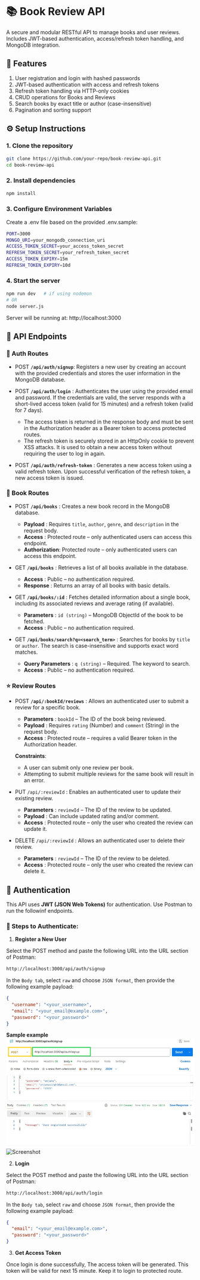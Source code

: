 # 📚 Book Review API

A secure and modular RESTful API to manage books and user reviews. Includes JWT-based authentication, access/refresh token handling, and MongoDB integration.

## 🚀 Features

1. User registration and login with hashed passwords
2. JWT-based authentication with access and refresh tokens
3. Refresh token handling via HTTP-only cookies
4. CRUD operations for Books and Reviews
5. Search books by exact title or author (case-insensitive)
6. Pagination and sorting support

## ⚙️ Setup Instructions

### 1. Clone the repository
 ```bash
 git clone https://github.com/your-repo/book-review-api.git
 cd book-review-api
```
### 2. Install dependencies

```bash
npm install
```
### 3. Configure Environment Variables

Create a .env file based on the provided .env.sample:
``` bash
PORT=3000
MONGO_URI=your_mongodb_connection_uri
ACCESS_TOKEN_SECRET=your_access_token_secret
REFRESH_TOKEN_SECRET=your_refresh_token_secret
ACCESS_TOKEN_EXPIRY=15m
REFRESH_TOKEN_EXPIRY=10d
```
### 4. Start the server
```bash
npm run dev   # if using nodemon
# OR
node server.js
```
Server will be running at: http://localhost:3000


## 📮 API Endpoints
### 🔐 Auth Routes

- POST  **`/api/auth/signup`**: Registers a new user by creating an account with the provided credentials and stores the user information in the MongoDB database.
  
- POST **`/api/auth/login`**  : Authenticates the user using the provided email and password. If the credentials are valid, the server responds with a short-lived access token (valid for 15 minutes) and a refresh token (valid for 7 days).
  - The access token is returned in the response body and must be sent in the Authorization header as a Bearer token to access protected routes.
  - The refresh token is securely stored in an HttpOnly cookie to prevent XSS attacks. It is used to obtain a new access token without requiring the user to log in again.
    
- POST **`/api/auth/refresh-token`** : Generates a new access token using a valid refresh token. Upon successful verification of the refresh token, a new access token is issued.

### 📘 Book Routes

- POST  **`/api/books`** :  Creates a new book record in the MongoDB database.
   - **Payload** : Requires `title`, `author`, `genre`, and `description` in the request body.
   - **Access** : Protected route – only authenticated users can access this endpoint.
   - **Authorization**: Protected route – only authenticated users can access this endpoint.
     
- GET  **`/api/books`** : Retrieves a list of all books available in the database.
  - **Access** : Public – no authentication required.
  - **Response** : Returns an array of all books with basic details.

- GET **`/api/books/:id`** : Fetches detailed information about a single book, including its associated reviews and average rating (if available).
  - **Parameters** : `id (string)` – MongoDB ObjectId of the book to be fetched.
  - **Access** : Public – no authentication required.

- GET **`/api/books/search?q=<search_term>`** : Searches for books by `title` or `author`. The search is case-insensitive and supports exact word matches.
  - **Query Parameters** : `q (string)` – Required. The keyword to search.
  - **Access** : Public – no authentication required.

### ⭐ Review Routes

- POST **`/api/:bookId/reviews`** : Allows an authenticated user to submit a review for a specific book.
  - **Parameters** : `bookId` – The ID of the book being reviewed.
  - **Payload** : Requires `rating` (Number) and `comment` (String) in the request body.
  - **Access** : Protected route – requires a valid Bearer token in the Authorization header.
    
  **Constraints**:
    - A user can submit only one review per book.
    - Attempting to submit multiple reviews for the same book will result in an error.
    
- PUT `/api/:reviewId` : Enables an authenticated user to update their existing review.
  - **Parameters** : `reviewId` – The ID of the review to be updated.
  - **Payload** : Can include updated rating and/or comment.
  - **Access** : Protected route – only the user who created the review can update it.
    
- DELETE `/api/:reviewId` : Allows an authenticated user to delete their review.
  - **Parameters** : `reviewId` – The ID of the review to be deleted.
  - **Access** : Protected route – only the user who created the review can delete it.

## 🔑 Authentication

This API uses **JWT (JSON Web Tokens)** for authentication. Use Postman to run the followinf endpoints.

### 🧾 Steps to Authenticate:

1. **Register a New User**

Select the POST method and paste the following URL into the URL section of Postman:
```bash
http://localhost:3000/api/auth/signup  
```
In the `Body tab`, select `raw` and choose `JSON format`, then provide the following example payload:

```json
{
  "username": "<your_username>",
  "email": "<your_email@example.com>",
  "password": "<your_password>"
}
```
**Sample example**
![Sign up screenshot](/Asset/signup.jpg)
<img src="assets/signup.jpg" alt="Screenshot" width="40" height="30">


2. **Login**

Select the POST method and paste the following URL into the URL section of Postman:
```bash
http://localhost:3000/api/auth/login  
```
In the `Body tab`, select `raw` and choose `JSON format`, then provide the following example payload:

```json
{
  "email": "<your_email@example.com>",
  "password": "<your_password>"
}
```
3. **Get Access Token**

Once login is done successfully, The access token will be generated. This token will be valid for next 15 minute. Keep it to login to protected route.


